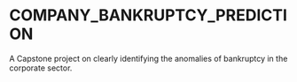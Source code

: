 # COMPANY_BANKRUPTCY_PREDICTION
A Capstone project on clearly identifying the anomalies of bankruptcy in the corporate sector.
